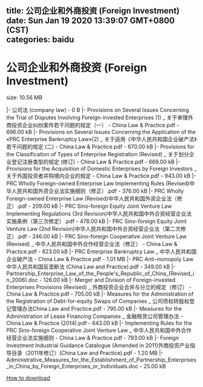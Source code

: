 
title: 公司企业和外商投资 (Foreign Investment)
date: Sun Jan 19 2020 13:39:07 GMT+0800 (CST)    
categories: baidu
---

# 公司企业和外商投资 (Foreign Investment)
size: 10.56 MB
 
 
|- 公司法 (company law) - 0 B
|- Provisions on Several Issues Concerning the Trial of Disputes Involving Foreign-invested Enterprises (1) _ 关于审理外商投资企业纠纷案件若干问题的规定（一） - China Law & Practice.pdf - 696.00 kB
|- Provisions on Several Issues Concerning the Application of the «PRC Enterprise Bankruptcy Law»(2) _ 关于适用《中华人民共和国企业破产法》若干问题的规定 (二) - China Law & Practice.pdf - 670.00 kB
|- Provisions for the Classification of Types of Enterprise Registration (Revised) _ 关于划分企业登记注册类型的规定 (修订) - China Law & Practice.pdf - 669.00 kB
|- Provisions for the Acquisition of Domestic Enterprises by Foreign Investors _ 关于外国投资者并购境内企业的规定 - China Law & Practice.pdf - 943.00 kB
|- PRC Wholly Foreign-owned Enterprise Law Implementing Rules (Revised)中华人民共和国外资企业法实施细则（修正）.pdf - 376.00 kB
|- PRC Wholly Foreign-owned Enterprise Law (Revised)中华人民共和国外资企业法（修正）.pdf - 209.00 kB
|- PRC Sino-foreign Equity Joint Venture Law Implementing Regulations (3rd Revision)中华人民共和国中外合资经营企业法实施条例（第三次修定）.pdf - 478.00 kB
|- PRC Sino-foreign Equity Joint Venture Law (2nd Revision)中华人民共和国中外合资经营企业法（第二次修正）.pdf - 246.00 kB
|- PRC Sino-foreign Cooperative Joint Venture Law (Revised) _ 中华人民共和国中外合作经营企业法（修正） - China Law & Practice.pdf - 623.00 kB
|- PRC Enterprise Bankruptcy Law _ 中华人民共和国企业破产法 - China Law & Practice.pdf - 1.01 MB
|- PRC Anti-monopoly Law中华人民共和国反垄断法 (China Law and Practice).pdf - 349.00 kB
|- Partnership_Enterprise_Law_of_the_People's_Republic_of_China_(Revised_in_2006).doc - 126.00 kB
|- Merger and Division of Foreign-invested Enterprises Provisions (Revised) _ 外商投资企业合并与分立的规定（修订） - China Law & Practice.pdf - 705.00 kB
|- Measures for the Administration of the Registration of Debt-for-equity Swaps of Companies _ 公司债权转股权登记管理办法China Law and Practice.pdf - 795.00 kB
|- Measures for the Administration of Lease Financing Companies _ 金融租赁公司管理办法 - China Law & Practice (2014).pdf - 643.00 kB
|- Implementing Rules for the PRC Sino-foreign Cooperative Joint Venture Law _ 中华人民共和国中外合作经营企业法实施细则 - China Law & Practice.pdf - 793.00 kB
|- Foreign Investment Industrial Guidance Catalogue (Amended in 2011)外商投资产业指导目录（2011年修订）(China Law and Practice).pdf - 1.20 MB
|- Administrative_Measures_for_the_Establishment_of_Partnership_Enterprises_in_China_by_Foreign_Enterprises_or_Individuals.doc - 25.00 kB

[How to download](https://bpcam.bemobtrk.com/go/2ceec3aa-1ca2-46d6-b9ff-aaa5c184517c?jno=4638)